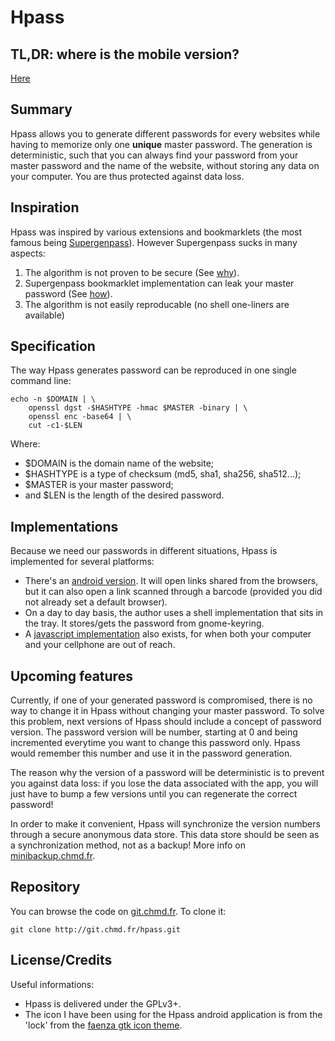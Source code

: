 Hpass
=====

TL,DR: where is the mobile version?
-----------------------------------

[Here](http://git.chmd.fr/?p=hpass.git;a=blob_plain;f=js/index.html;hb=HEAD)

Summary
-------

Hpass allows you to generate different passwords for every websites while
having to memorize only one **unique** master password. The generation is
deterministic, such that you can always find your password from your
master password and the name of the website, without storing any data on
your computer. You are thus protected against data loss.

Inspiration
-----------

Hpass was inspired by various extensions and bookmarklets (the most famous
being [Supergenpass](http://supergenpass.com)). However Supergenpass sucks
in many aspects:

  1. The algorithm is not proven to be secure (See
     [why](http://stackoverflow.com/a/3484954/628786)).
  2. Supergenpass bookmarklet implementation can leak your
     master password (See
     [how](http://akibjorklund.com/2009/supergenpass-is-not-that-secure)).
  3. The algorithm is not easily reproducable (no shell one-liners are
     available)

Specification
-------------

The way Hpass generates password can be reproduced in one single command
line:

    echo -n $DOMAIN | \
        openssl dgst -$HASHTYPE -hmac $MASTER -binary | \
        openssl enc -base64 | \
        cut -c1-$LEN

Where:

  * \$DOMAIN is the domain name of the website;
  * \$HASHTYPE is a type of checksum (md5, sha1, sha256, sha512...);
  * \$MASTER is your master password;
  * and \$LEN is the length of the desired password.

Implementations
---------------

Because we need our passwords in different situations, Hpass is
implemented for several platforms:

  - There's an [android
    version](https://play.google.com/store/apps/details?id=fr.chmd.hpass).
    It will open links shared from the browsers, but it can also open a
    link scanned through a barcode (provided you did not already set a
    default browser).
  - On a day to day basis, the author uses a shell implementation that
    sits in the tray. It stores/gets the password from gnome-keyring.
  - A [javascript implementation](http://git.chmd.fr/?p=hpass.git;a=blob_plain;f=js/index.html;hb=HEAD)
    also exists, for when both your computer and your cellphone are out of
    reach.

Upcoming features
-----------------

Currently, if one of your generated password is compromised, there is no
way to change it in Hpass without changing your master password. To solve
this problem, next versions of Hpass should include a concept of password
version. The password version will be number, starting at 0 and being
incremented everytime you want to change this password only. Hpass would
remember this number and use it in the password generation.

The reason why the version of a password will be deterministic is to
prevent you against data loss: if you lose the data associated with the
app, you will just have to bump a few versions until you can regenerate
the correct password!

In order to make it convenient, Hpass will synchronize the version numbers
through a secure anonymous data store. This data store should be seen as a
synchronization method, not as a backup! More info on
[minibackup.chmd.fr](http://minibackup.chmd.fr).

Repository
----------
You can browse the code on
[git.chmd.fr](http://git.chmd.fr/?p=hpass.git;a=summary). To clone
it:

    git clone http://git.chmd.fr/hpass.git


License/Credits
-------

Useful informations:

  * Hpass is delivered under the GPLv3+.
  * The icon I have been using for the Hpass android application is from
    the 'lock' from the [faenza gtk icon
    theme](https://code.google.com/p/faenza-icon-theme).
